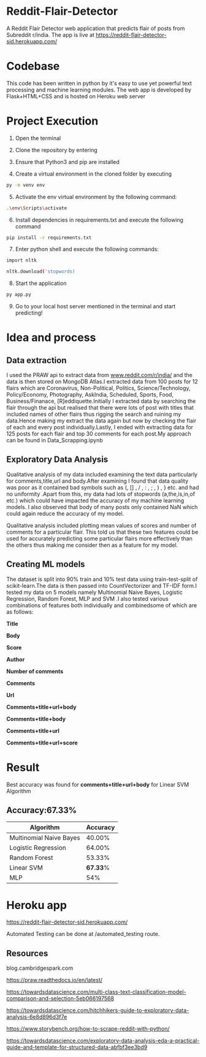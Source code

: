 # Reddit-Flair-Detector
A Reddit Flair Detector web application that predicts flair of posts from Subreddit r/india. The app is live at https://reddit-flair-detector-sid.herokuapp.com/

# Codebase

This code has been written in python by it's easy to use yet powerful text processing and machine learning modules.
The web app is developed by Flask+HTML+CSS and is hosted on Heroku web server

# Project Execution

1) Open the terminal

2) Clone the repository by entering 

3) Ensure that Python3 and pip are installed

4) Create a virtual environment in the cloned folder by executing

```bash
py -m venv env
```

5) Activate the env virtual environment by the following command:

```bash
.\env\Scripts\activate
```

6) Install dependencies in requirements.txt and execute the following command

```bash
pip install -r requirements.txt
```

7) Enter python shell and execute the following commands:

```bash
import nltk
```

```bash
nltk.download('stopwords)
```

8) Start the application

```bash
py app.py
```

9) Go to your local host server mentioned in the terminal and start predicting!

# Idea and process

## Data extraction
I used the PRAW api to extract data from www.reddit.com/r/india/  and the data is then stored on MongoDB Atlas.I extracted data from 100 posts for 12 flairs which are Coronavirus, Non-Political, Politics, Science/Technology, Policy/Economy, Photography, AskIndia, Scheduled, Sports, Food, Business/Finanace, [R]eddiquette.Initially I extracted data by searching the flair through the api but realised that there were lots of post with titles that included names of other flairs thus rigging the search and ruining my data.Hence making my extract the data again but now by checking the flair of each and every post individually.Lastly, I ended with extracting data for 125 posts for each flair and top 30 comments for each post.My approach can be found in Data_Scrapping.ipynb

## Exploratory Data Analysis

Qualitative analysis of my data included examining the text data particularly for comments,title,url and body.After examining I found that data quality was poor as it contained bad symbols such as (, [] , / , : , ; , ) , } etc. and had no uniformity .Apart from this, my data had lots of stopwords (a,the,is,in,of etc.) which could have impacted the accuracy of my machine learning models. I also observed that body of many posts only contained NaN which could again reduce the accuracy of my model.

Qualitative analysis included plotting mean values of scores and number of comments for a particular flair. This told us that these two features could be used for accurately predicting some particular flairs more effectively than the others thus making me consider then as a feature for my model.

## Creating ML models

The dataset is split into 90% train and 10% test data using train-test-split of scikit-learn.The data is then passed into CountVectorizer and TF-IDF form.I tested my data on 5 models namely Multinomial Naive Bayes, Logistic Regression, Random Forest, MLP and SVM .I also tested various combinations of features both individually and combinedsome of which are as follows:

**Title**

**Body**

**Score**

**Author**

**Number of comments**

**Comments**

**Url**

**Comments+title+url+body**

**Comments+title+body**

**Comments+title+url**

**Comments+title+url+score**

# Result

Best accuracy was found for **comments+title+url+body** for Linear SVM Algorithm

## Accuracy:**67.33%**

**Algorithm** | **Accuracy**
------------ | -------------
Multinomial Naive Bayes | 40.00%
Logistic Regression | 64.00%
Random Forest | 53.33%
Linear SVM | **67.33**%
MLP | 54%

# Heroku app
https://reddit-flair-detector-sid.herokuapp.com/

Automated Testing can be done at /automated_testing route.

## Resources

blog.cambridgespark.com

https://praw.readthedocs.io/en/latest/

https://towardsdatascience.com/multi-class-text-classification-model-comparison-and-selection-5eb066197568

https://towardsdatascience.com/hitchhikers-guide-to-exploratory-data-analysis-6e8d896d3f7e

https://www.storybench.org/how-to-scrape-reddit-with-python/

https://towardsdatascience.com/exploratory-data-analysis-eda-a-practical-guide-and-template-for-structured-data-abfbf3ee3bd9
